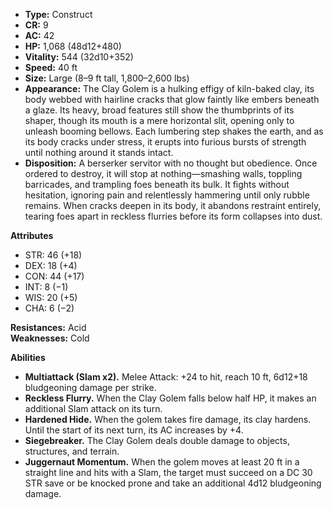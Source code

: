 - **Type:** Construct
- **CR:** 9
- **AC:** 42
- **HP:** 1,068 (48d12+480)
- **Vitality:** 544 (32d10+352)
- **Speed:** 40 ft
- **Size:** Large (8–9 ft tall, 1,800–2,600 lbs)
- **Appearance:** The Clay Golem is a hulking effigy of kiln-baked clay, its body webbed with hairline cracks that glow faintly like embers beneath a glaze. Its heavy, broad features still show the thumbprints of its shaper, though its mouth is a mere horizontal slit, opening only to unleash booming bellows. Each lumbering step shakes the earth, and as its body cracks under stress, it erupts into furious bursts of strength until nothing around it stands intact.
- **Disposition:** A berserker servitor with no thought but obedience. Once ordered to destroy, it will stop at nothing—smashing walls, toppling barricades, and trampling foes beneath its bulk. It fights without hesitation, ignoring pain and relentlessly hammering until only rubble remains. When cracks deepen in its body, it abandons restraint entirely, tearing foes apart in reckless flurries before its form collapses into dust.

**Attributes**
- STR: 46 (+18)
- DEX: 18 (+4)
- CON: 44 (+17)
- INT: 8 (−1)
- WIS: 20 (+5)
- CHA: 6 (−2)

**Resistances:** Acid  
**Weaknesses:** Cold

**Abilities**
- **Multiattack (Slam x2).** Melee Attack: +24 to hit, reach 10 ft, 6d12+18 bludgeoning damage per strike.
- **Reckless Flurry.** When the Clay Golem falls below half HP, it makes an additional Slam attack on its turn.
- **Hardened Hide.** When the golem takes fire damage, its clay hardens. Until the start of its next turn, its AC increases by +4.
- **Siegebreaker.** The Clay Golem deals double damage to objects, structures, and terrain.
- **Juggernaut Momentum.** When the golem moves at least 20 ft in a straight line and hits with a Slam, the target must succeed on a DC 30 STR save or be knocked prone and take an additional 4d12 bludgeoning damage.
